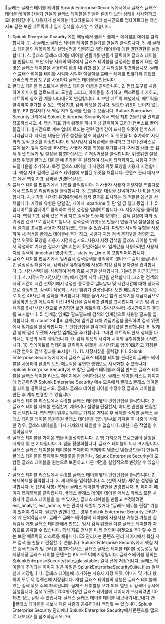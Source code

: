 
글래스 글래스 테이블 테이블 Splunk Enterprise Security에서에서 글래스 글래스 테이블 테이블 만들기 만들기 글래스 테이블을 만들어 환경의 보안 상태를 시각화하고 모니터링합니다. 사용자가 설계하는 백그라운드에 따라 실시간으로 업데이트되는 핵심 지표 같은 보안 메트릭이나 임시 검색을 추가할 수 있습니다.
1. Splunk Enterprise Security 메인 메뉴에서 글래스 글래스 테이블을 테이블 클릭합니다. 2. 새 글래스 글래스 테이블 테이블 만들기를 만들기 클릭합니다. 3. 새 글래스 테이블의 제목제목 및 설명설명을 입력하고 해당 테이블에 대한 권한권한을 설정합니다. 4. 글래스 글래스 테이블 테이블 만들기를 만들기 클릭하여 글래스 테이블을 만듭니다.
보안 이용 사례의 맥락에서 글래스 테이블을 설정하는 방법에 대한 설명은 글래스 테이블을 사용하여 환경 내 위협 활동 모 니터링을 참조하십시오.
글래스 글래스 테이블 테이블 시각화 시각화 작성작성
글래스 테이블 편집기의 유연한 캔버스와 편집 도구를 사용하여 글래스 테이블을 만듭니다.
1. 글래스 테이블 리스트에서 글래스 테이블 이름을 클릭합니다. 2. 편집 도구를 사용하여 이미지를 업로드하고, 도형을 그리고, 아이콘을 추가하고, 텍스트를 추가하고, 메트릭의 상호 관
계를 나타내도록 연결합니다. 3. 보안 메트릭 패널에서, 메트릭을 클릭하여 추가할 수 있는 핵심 지표 검색 위젯을 봅니다. 필요한 위젯이 보이지 않는
경우, ES 관리자가 새 핵심 지표 검색을 만들 수 있습니다. Splunk Enterprise Security 관리에서 Splunk Enterprise Security에서 핵심 지표 만들기 및 관리를 참조하십시오. 4. 핵심 지표 검색 위젯을 하나 이상 클릭하여 그리기 캔버스로 끌어 옮깁니다.
실시간으로 계속 업데이트되는 관련 검색 값이 표시된 위젯이 캔버스에 나타납니다. 자세한 내용은 위젯 설정을 참조 하십시오. 5. 위젯을 더 추가하여 시각화의 동적 요소를 확장합니다. 6. 임시임시 검색검색을 클릭하고 그리기 캔버스로 끌어 옮겨 검색 결과를 표시하는 사용자 지정 위젯을 추가합니다. 자세한 내용
은 검색 위젯 만들기 및 설정을 참조하십시오. 7. 저장저장을 클릭합니다.
위젯위젯 설정설정
위젯을 글래스 테이블에 추가한 후 설정하여 성능을 최적화하고, 사용자 지정 드릴다운을 추가하고, 특정 글래스 테이블 디 자인의 위젯 모양을 사용자 지정합니다. 핵심 지표 검색은 글래스 테이블에 포함된 위젯을 채웁니다. 콘텐츠 관리 대시보드 에서 핵심 지표 검색을 변경하십시오.
1. 글래스 테이블 편집기에서 위젯을 클릭합니다. 2. 사용자 사용자 지정지정 드릴다운에서 드릴다운 켜짐켜짐을 클릭합니다. 3. 드릴다운 대상을 선택하거나 URL을 입력합니다. 4. 시각화 시각화 유형유형에서 검색 결과를 표시하는 데 적절한 옵션을 선택합니다. 시각화 유형은 단일 값, 게이지, sparkline 및 단
일 값 델타 등입니다. 5. 업데이트를 업데이트 클릭하여 위젯 설정을 업데이트합니다. 6. 저장저장을 클릭합니다.
핵심 지표 검색 값은 핵심 지표 검색을 만들 때 정의하는 검색 일정에 따라 정기적인 간격으로 업데이트됩니다.
검색검색 위젯위젯 만들기 만들기 및 설정설정
검색 결과를 표시할 사용자 지정 위젯도 만들 수 있습니다. 다양한 시각화 유형을 사용하여 새 검색을 글래스 테이블에 추가 하고, 사용자 지정 검색 문자열을 정의하고, 검색 위젯의 모양을 사용자 지정하십시오.
사용자 지정 검색을 글래스 테이블 밖에서 작성하여 기대한 결과가 얻어지는지 확인하십시오. 임계값을 사용하려면 사용자 지정 검색에
timechart
명령어 또는
stats by _time
이 포함되어야 합니다.
1. 글래스 테이블 편집기에서 임시임시 검색검색을 클릭하여 캔버스로 끌어 옮깁니다. 2. 설정설정 패널에서, 검색검색 유형유형에 사용자 지정 검색 문자열을 입력합니다. 3. 시간 선택기를 사용하여 검색 종료 시간을 선택합니다. 기본값은 지금지금입니다. 4. 시작시작 시간시간 메뉴에서 검색 시작 시간을 선택합니다. 그러면 검색의 시작 시간이 시간 선택기에서 설정한 종료종료 날짜날짜 및
시간시간에 대해 상대적으로 결정되고, 검색이 적용되는 시간 범위가 결정됩니다. 보안 메트릭은 기본적으로 이전 48시간 의 결과를 표시합니다. 예를 들어 시간 범위 선택기를 지금지금으로 설정하면 보안 메트릭이 이전 48시간을 검색하고 결과를 표시합니다. 시간 범 위 선택기를 6시간시간 전으로 변경하면 보안 메트릭이 -54시간부터 -6시간까지의 결과를 표시합니다. 5. 임계값 임계값 필드필드에 검색의 임계값으로 사용할 필드를 입력합니다.
예: count
24
6. 임계값에 임계값 대해 켜짐켜짐을 클릭하여 검색 위젯에서 임계값을 활성화합니다. 7. 편집편집을 클릭하여 임계값을 편집합니다. 8. 임계값 창에 검색 위젯에 사용할 임계값을 추가합니다. 그러면 메트릭의 현재 상태를 나타내는 위젯의 색이 결정됩니
다. 9. 검색 위젯의 시각화 시각화 유형유형을 선택합니다. 10. 업데이트를 업데이트 클릭하여 위젯을 새 시각화로 업데이트하고 지정된 시간 범위의 검색 결과를 표시합니다. 11. 저장저장을 클릭합니다.
Splunk Enterprise Security에서에서 글래스 글래스 테이블 테이블 관리관리
글래스 테이블을 사용하여 환경의 보안 메트릭을 유연한 방법으로 시각화할 수 있습니다. Splunk Enterprise Security에 포 함된 글래스 테이블과 직접 만드는 글래스 테이블을 글래스 테이블 리스트 페이지에서 관리하십시오.
글래스 테이블 리스트 페이지에 접근하려면 Splunk Enterprise Security 메뉴 모음에서 글래스 글래스 테이블을 테이블 클릭하십시오.
글래스 글래스 테이블 테이블 수정수정
글래스 테이블을 만든 후 계속 변경할 수 있습니다.
1. 글래스 테이블 리스트에서 수정할 글래스 테이블 옆의 편집편집을 클릭합니다. 2. 글래스 테이블 자체를 편집할지, 제목이나 설명을 편집할지, 아니면 권한을 편집할지 선택합니다.
앱의앱의 일부로 일부로 가져온 가져온 후 삭제한 삭제한 글래스 글래스 테이블 테이블 복원복원
글래스 테이블을 앱의 일부로 가져온 후 나중에 삭제한 경우, 글래스 테이블을 다시 가져와서 복원할 수 없습니다. 대신 다음 작업을 수행하십시오.
1. 글래스 테이블을 가져온 앱을 비활성화합니다. 2. 앱 가져오기 프로그램이 실행될 때까지 몇 분 기다립니다. 3. 앱을 활성화합니다.
글래스 테이블이 다시 표시됩니다.
글래스 글래스 테이블을 테이블을 복제하여 복제하여 템플릿 템플릿 만들기 만들기 글래스 테이블을 복제하여 템플릿을 만들거나, Splunk Enterprise Security에 포함된 글래스 테이블을 원본으로 보존하고 다른 버전을 실험적으로 변경할 수 있습니다.
1. 글래스 테이블 리스트에서 수정할 글래스 테이블 옆의 편집편집을 클릭합니다. 2. 복제복제를 클릭합니다. 3. 새 제목을 입력합니다. 4. (선택 사항) 새로운 설명을 입력합니다. 5. (선택 사항) 복제된 글래스 테이블의 권한을 변경합니다. 6. 페이지 페이지 복제복제를 클릭합니다.
글래스 글래스 테이블 테이블 액세스 액세스 모든 사용자가 글래스 테이블을 볼 수 있지만, 글래스 테이블을 만들고 수정하려면 ess_analyst, ess_admin, 또는 관리자 역할이 있거나 "글래스 테이블 편집" 기능이 있어야 합니다. 필요한 권한이 없는 경우 Splunk Enterprise Security 관리자에 게 문의하십시오.
글래스 글래스 테이블에 테이블에 사용사용 가능한 가능한 검색검색
개별 글래스 테이블에서 만드는 임시 검색 위젯을 다른 글래스 테이블과 자동으로 공유할 수 없습니다. 핵심 지표 검색은 미 리 정의된 위젯으로 추가할 수 있는 보안 메트릭의 리스트를 채웁니다. ES 관리자는 콘텐츠 관리 페이지에서 핵심 지표 검색 을 만들고 편집할 수 있습니다. Splunk Enterprise Security에서 핵심 지표 검색 만들기 및 관리를 참조하십시오.
글래스 글래스 테이블 테이블 성능성능 및 저장저장
글래스 테이블 콘텐츠는 KV 스토어에 저장됩니다. 글래스 테이블 정의는
SplunkEnterpriseSecuritySuite_glasstables
컬렉 션에 저장됩니다. 글래스 테이블에 추가되는 이미지 같은 파일은
SplunkEnterpriseSecuritySuite_files
컬렉션에 저장됩니 다. 글래스 테이블에 추가하는 사용자 지정 위젯, 이미지 및 기타 항목이 모두 이 컬렉션에 저장됩니다.
개별 글래스 테이블의 성능은 글래스 테이블에 있는 검색 위젯 수에 좌우됩니다. 글래스 테이블을 보기 위해 열면 각 검색이 동시에 실행됩니다. 검색 위젯이 200개 이상인 글래스 테이블에 데이터가 표시되려면 10-15초 정도 걸릴 수 있습니다.
글래스 글래스 테이블 테이블 내보내기
내보내기 25
글래스 테이블을 내보내 다른 사람과 공유하거나 백업할 수 있습니다. Splunk Enterprise Security 관리에서 Splunk Enterprise Security에서 콘텐츠를 앱으로 내보내기를 참조하십시오.
26